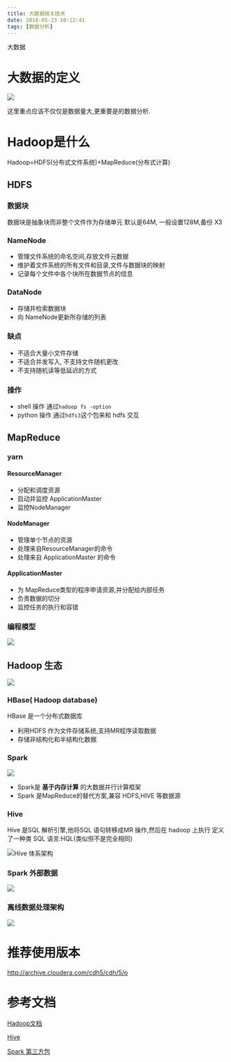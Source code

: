 ```yaml
---
title: 大数据相关技术
date: 2018-05-23 10:12:41
tags: [数据分析]
---
```

大数据<!--more-->


# 大数据的定义
![](https://blog-image-1257302654.cos.ap-guangzhou.myqcloud.com/2018-08-24-043954.jpg)

这里重点应该不仅仅是数据量大,更重要是的数据分析.

# Hadoop是什么
Hadoop=HDFS(分布式文件系统)+MapReduce(分布式计算)

## HDFS
### 数据块
数据块是抽象块而非整个文件作为存储单元
默认是64M, 一般设置128M,备份 X3
### NameNode
- 管理文件系统的命名空间,存放文件元数据
- 维护着文件系统的所有文件和目录,文件与数据块的映射
- 记录每个文件中各个块所在数据节点的信息

### DataNode
- 存储并检索数据块
- 向 NameNode更新所存储的列表

### 缺点
- 不适合大量小文件存储
- 不适合并发写入, 不支持文件随机更改
- 不支持随机读等低延迟的方式

### 操作
- shell 操作  通过`hadoop fs -option`
- python 操作 通过`hdfs3`这个包来和 hdfs 交互


## MapReduce
### yarn
#### ResourceManager
- 分配和调度资源
- 启动并监控 ApplicationMaster
- 监控NodeManager
#### NodeManager
- 管理单个节点的资源
- 处理来自ResourceManager的命令
- 处理来自 ApplicationMaster 的命令
#### ApplicationMaster

- 为 MapReduce类型的程序申请资源,并分配给内部任务
- 负责数据的切分
- 监控任务的执行和容错

### 编程模型
![](https://blog-image-1257302654.cos.ap-guangzhou.myqcloud.com/2018-08-24-044021.jpg)



## Hadoop 生态
![](https://blog-image-1257302654.cos.ap-guangzhou.myqcloud.com/2018-08-24-044037.jpg)

### HBase( Hadoop database)
HBase 是一个分布式数据库
 - 利用HDFS 作为文件存储系统,支持MR程序读取数据
 - 存储非结构化和半结构化数据

### Spark
![](https://blog-image-1257302654.cos.ap-guangzhou.myqcloud.com/2018-08-24-044101.jpg)
- Spark是 **基于内存计算** 的大数据并行计算框架
- Spark 是MapReduce的替代方案,兼容 HDFS,HIVE 等数据源


### Hive
Hive 是SQL 解析引擎,他将SQL 语句转移成MR 操作,然后在 hadoop 上执行
定义了一种类 SQL 语言:HQL(类似但不是完全相同)

![Hive 体系架构](https://blog-image-1257302654.cos.ap-guangzhou.myqcloud.com/2018-08-24-044114.jpg)

### Spark 外部数据
![](https://blog-image-1257302654.cos.ap-guangzhou.myqcloud.com/2018-08-24-044115.jpg)


### 离线数据处理架构
![](https://blog-image-1257302654.cos.ap-guangzhou.myqcloud.com/2018-08-24-044119.jpg)

# 推荐使用版本
http://archive.cloudera.com/cdh5/cdh/5/o


# 参考文档
[Hadoop文档](http://hadoop.apache.org/)

[Hive](https://hive.apache.org/)

[Spark 第三方包](https://spark-packages.org/)

